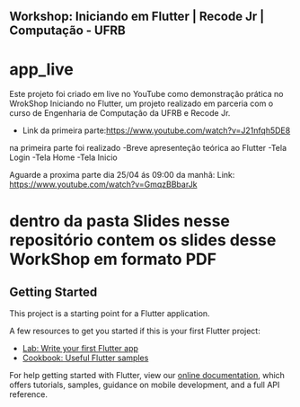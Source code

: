 ## Workshop: Iniciando em Flutter | Recode Jr | Computação - UFRB
# app_live

Este projeto foi criado em live no YouTube como demonstração prática no WrokShop Iniciando no Flutter, um projeto realizado em parceria com o curso de Engenharia de Computação da UFRB e Recode Jr.

- Link da primeira parte:https://www.youtube.com/watch?v=J21nfqh5DE8


 na primeira parte foi realizado
  -Breve apresenteção teórica ao Flutter
  -Tela Login
  -Tela Home
  -Tela Inicio

Aguarde a proxima parte dia 25/04 ás 09:00 da manhã:
 Link: https://www.youtube.com/watch?v=GmqzBBbarJk
 
 # dentro da pasta Slides nesse repositório contem os slides desse WorkShop em formato PDF

## Getting Started

This project is a starting point for a Flutter application.

A few resources to get you started if this is your first Flutter project:

- [Lab: Write your first Flutter app](https://flutter.dev/docs/get-started/codelab)
- [Cookbook: Useful Flutter samples](https://flutter.dev/docs/cookbook)

For help getting started with Flutter, view our
[online documentation](https://flutter.dev/docs), which offers tutorials,
samples, guidance on mobile development, and a full API reference.
